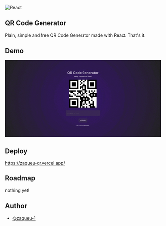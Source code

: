 ![React](https://img.shields.io/badge/react-%2320232a.svg?style=for-the-badge&logo=react&logoColor=%2361DAFB)

## QR Code Generator

Plain, simple and free QR Code Generator made with React. That's it.
## Demo

![demo](https://github.com/zaqueu-1/qrcode-gen/blob/main/chrome-capture-2022-11-16.gif)

## Deploy
https://zaqueu-qr.vercel.app/
## Roadmap

nothing yet!


## Author

- [@zaqueu-1](https://www.github.com/zaqueu-1)

